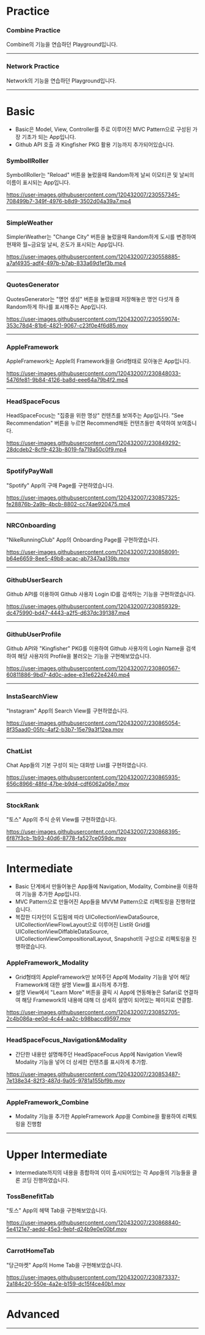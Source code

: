 # Practice
### Combine Practice
Combine의 기능을 연습하던 Playground입니다.

------------------------------------------------------------------------------------------------------------------
### Network Practice
Network의 기능을 연습하던 Playground입니다.

------------------------------------------------------------------------------------------------------------------
# Basic
- Basic은 Model, View, Controller를 주로 이루어진 MVC Pattern으로 구성된 가장 기초가 되는 App입니다.
- Github API 호출 과 Kingfisher PKG 활용 기능까지 추가되어있습니다.

### SymbollRoller
SymbollRoller는 "Reload" 버튼을 눌렀을때 Random하게 날씨 이모티콘 및 날씨의 이름이 표시되는 App입니다.

https://user-images.githubusercontent.com/120432007/230557345-708499b7-349f-4976-b8d9-3502d04a39a7.mp4

------------------------------------------------------------------------------------------------------------------
### SimpleWeather
SimplerWeather는 "Change City" 버튼을 눌렀을때 Random하게 도시를 변경하여 현재와 월~금요일 날씨, 온도가 표시되는 App입니다.

https://user-images.githubusercontent.com/120432007/230558885-a7af4935-adf4-497b-b7ab-833a69d1ef3b.mp4

------------------------------------------------------------------------------------------------------------------
### QuotesGenerator
QuotesGenerator는 "명언 생성" 버튼을 눌렀을떄 저장해놓은 명언 다섯개 중 Random하게 하나를 표시해주는 App입니다.

https://user-images.githubusercontent.com/120432007/230559074-353c78d4-81b6-4821-9067-c23f0e4f6d85.mov

------------------------------------------------------------------------------------------------------------------
### AppleFramework
AppleFramework는 Apple의 Framework들을 Grid형태로 모아놓은 App입니다.

https://user-images.githubusercontent.com/120432007/230848033-5476fe81-9b84-4126-ba8d-eee64a79b4f2.mp4

------------------------------------------------------------------------------------------------------------------
### HeadSpaceFocus
HeadSpaceFocus는 "집중을 위한 명상" 컨텐츠를 보여주는 App입니다.
"See Recommendation" 버튼을 누르면 Recommend해둔 컨텐츠들만 축약하여 보여줍니다.

https://user-images.githubusercontent.com/120432007/230849292-28dcdeb2-8cf9-423b-8019-fa719a50c0f9.mp4

------------------------------------------------------------------------------------------------------------------
### SpotifyPayWall
"Spotify" App의 구매 Page를 구현하였습니다.

https://user-images.githubusercontent.com/120432007/230857325-fe28876b-2a9b-4bcb-8802-cc74ae920475.mp4

------------------------------------------------------------------------------------------------------------------
### NRCOnboarding
"NikeRunningClub" App의 Onboarding Page를 구현하였습니다.

https://user-images.githubusercontent.com/120432007/230858091-b64e6659-8ee5-49b8-acac-ab7347aa139b.mov

------------------------------------------------------------------------------------------------------------------
### GithubUserSearch
Github API를 이용하여 Github 사용자 Login ID를 검색하는 기능을 구현하였습니다.

https://user-images.githubusercontent.com/120432007/230859329-dc475990-bd47-4443-a2f5-d637dc391387.mp4

------------------------------------------------------------------------------------------------------------------
### GithubUserProfile
Github API와 "Kingfisher" PKG를 이용하여 Github 사용자의 Login Name을 검색하여 해당 사용자의 Profile을 불러오는 기능을 구현해보았습니다.

https://user-images.githubusercontent.com/120432007/230860567-60811886-9bd7-4d0c-adee-e31e622e4240.mp4

------------------------------------------------------------------------------------------------------------------
### InstaSearchView
"Instagram" App의 Search View를 구현하였습니다.

https://user-images.githubusercontent.com/120432007/230865054-8f35aad0-05fc-4af2-b3b7-15e79a3f12ea.mov

------------------------------------------------------------------------------------------------------------------
### ChatList
Chat App들의 기본 구성이 되는 대화방 List를 구현하였습니다.

https://user-images.githubusercontent.com/120432007/230865935-656c8966-48fd-47be-b9d4-cdf6062a06e7.mov

------------------------------------------------------------------------------------------------------------------
### StockRank
"토스" App의 주식 순위 View를 구현하였습니다.

https://user-images.githubusercontent.com/120432007/230868395-6f87f3cb-1b93-40d6-8778-fa527ce059dc.mov

------------------------------------------------------------------------------------------------------------------
# Intermediate
- Basic 단계에서 만들어놓은 App들에 Navigation, Modality, Combine을 이용하여 기능을 추가한 App입니다.
- MVC Pattern으로 만들어진 App들을 MVVM Pattern으로 리펙토링을 진행하였습니다.
- 복잡한 디자인이 도입됨에 따라 UICollectionViewDataSource, UICollectionViewFlowLayout으로 이루어진 List와 Grid를 UICollectionViewDiffableDataSource, UICollectionViewCompositionalLayout, Snapshot의 구성으로 리펙토링을 진행하였습니다.
### AppleFramework_Modality
- Grid형태의 AppleFramework만 보여주던 App에 Modality 기능을 넣어 해당 Framework에 대한 설명 View를 표시하게 추가함.
- 설명 View에서 "Learn More" 버튼을 클릭 시 App에 연동해놓은 Safari로 연결하여 해당 Framework의 내용에 대해 더 상세히 설명이 되어있는 페이지로 연결함.

https://user-images.githubusercontent.com/120432007/230852705-2c4b086a-ee0d-4c44-aa2c-b98baccd9597.mov

------------------------------------------------------------------------------------------------------------------
### HeadSpaceFocus_Navigation&Modality
- 간단한 내용만 설명해주던 HeadSpaceFocus App에 Navigation View와 Modality 기능을 넣어 더 상세한 컨텐츠를 표시하게 추가함.

https://user-images.githubusercontent.com/120432007/230853487-7e138e34-82f3-487d-9a05-9781a155bf9b.mov

------------------------------------------------------------------------------------------------------------------
### AppleFramework_Combine
- Modality 기능을 추가한 AppleFramework App을 Combine을 활용하여 리펙토링을 진행함

------------------------------------------------------------------------------------------------------------------
# Upper Intermediate
- Intermediate까지의 내용을 종합하여 이미 출시되어있는 각 App들의 기능들을 클론 코딩 진행하였습니다.
### TossBenefitTab
"토스" App의 헤택 Tab을 구현해보았습니다.

https://user-images.githubusercontent.com/120432007/230868840-5e4121e7-aedd-45e3-9ebf-d24b9e0e00bf.mov

------------------------------------------------------------------------------------------------------------------
### CarrotHomeTab
"당근마켓" App의 Home Tab을 구현해보았습니다.

https://user-images.githubusercontent.com/120432007/230873337-2a184c20-550e-4a2e-b159-dc15f4ce40b1.mov

------------------------------------------------------------------------------------------------------------------
# Advanced


------------------------------------------------------------------------------------------------------------------
